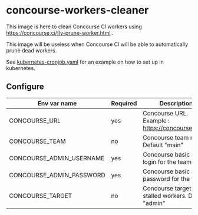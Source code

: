 # concourse-workers-cleaner

This image is here to clean Concourse CI workers using https://concourse.ci/fly-prune-worker.html .

This image will be useless when Concourse CI will be able to automatically prune dead workers.

See [kubernetes-cronjob.yaml](kubernetes-cronjob.yaml) for an example on how to set up in kubernetes.

## Configure

| Env var name             | Required | Description                                           |
| ------------------------ | -------- | ----------------------------------------------------- |
| CONCOURSE_URL            | yes      | Concourse URL. Example : https://concourse.foo.io     |
| CONCOURSE_TEAM           | no       | Concourse team name. Default "main"                   |
| CONCOURSE_ADMIN_USERNAME | yes      | Concourse basic auth login for the team               |
| CONCOURSE_ADMIN_PASSWORD | yes      | Concourse basic auth password for the team            |
| CONCOURSE_TARGET         | no       | Concourse target for stalled workers. Default "admin" |
